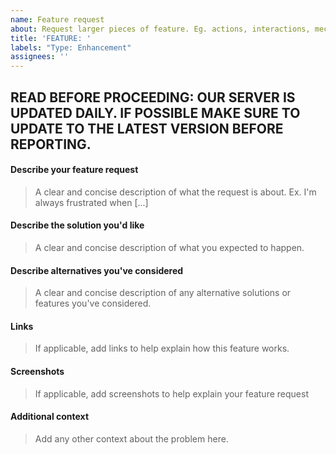 ```yaml
---
name: Feature request
about: Request larger pieces of feature. Eg. actions, interactions, mechanics, ...
title: 'FEATURE: '
labels: "Type: Enhancement"
assignees: ''
---
```


## READ BEFORE PROCEEDING: OUR SERVER IS UPDATED DAILY. IF POSSIBLE MAKE SURE TO UPDATE TO THE LATEST VERSION BEFORE REPORTING.

#### Describe your feature request
> A clear and concise description of what the request is about. Ex. I'm always frustrated when [...]

#### Describe the solution you'd like
> A clear and concise description of what you expected to happen.

#### Describe alternatives you've considered
> A clear and concise description of any alternative solutions or features you've considered.

#### Links
> If applicable, add links to help explain how this feature works.

#### Screenshots
> If applicable, add screenshots to help explain your feature request

#### Additional context
> Add any other context about the problem here.
